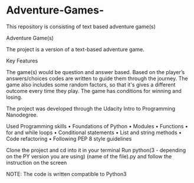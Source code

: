 # Adventure-Games-
This repository is consisting of text based adventure game(s) 

Adventure Game(s)

The project is a version of a text-based adventure game.

Key Features

The game(s) would be question and answer based. Based on the player’s answers/choices codes are written to guide them through the journey. The game also includes some random factors, so that it's gives a different outcome every time they play. 
The game has conditions for winning and losing. 

The project was developed through the Udacity Intro to Programming Nanodegree.

Used Programming skills
•	Foundations of Python
•	Modules
•	Functions
•	for and while loops
•	Conditional statements
•	List and string methods
•	Code refactoring
•	Following PEP 8 style guidelines

Clone the project and cd into it in your terminal
Run python(3 - depending on the PY version you are using) (name of the file).py and follow the instruction on the screen

NOTE: The code is written compatible to Python3
